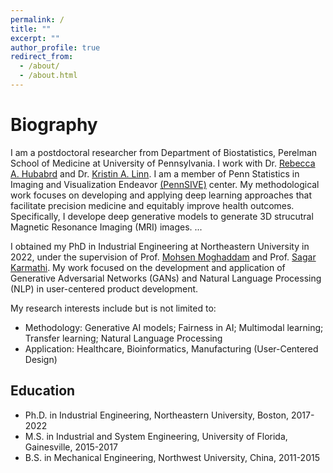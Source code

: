 ```yaml
---
permalink: /
title: ""
excerpt: ""
author_profile: true
redirect_from: 
  - /about/
  - /about.html
---
```


# Biography

I am a postdoctoral researcher from Department of Biostatistics, Perelman School of Medicine at University of Pennsylvania. I work with Dr. [Rebecca A. Hubabrd](https://www.dbei.med.upenn.edu/bio/rebecca-hubbard-phd) and Dr. [Kristin A. Linn](https://www.dbei.med.upenn.edu/bio/kristin-linn-phd). I am a member of Penn Statistics in Imaging and Visualization Endeavor [(PennSIVE)](https://www.dbeicoe.med.upenn.edu/pennsive) center. My methodological work focuses on developing and applying deep learning approaches that facilitate precision medicine and equitably improve health outcomes. Specifically, I develope deep generative models to generate 3D strucutral Magnetic Resonance Imaging (MRI) images. ...

I obtained my PhD in Industrial Engineering at Northeastern University in 2022, under the supervision of Prof. [Mohsen Moghaddam](https://www.sail-nu.com/mohsen-moghaddam) and Prof. [Sagar Karmathi](https://coe.northeastern.edu/people/kamarthi-sagar/). My work focused on the development and application of Generative Adversarial Networks (GANs) and Natural Language Processing (NLP) in user-centered product development. 

My research interests include but is not limited to:   
* Methodology: Generative AI models; Fairness in AI; Multimodal learning; Transfer learning; Natural Language Processing
* Application: Healthcare, Bioinformatics, Manufacturing (User-Centered Design)

## Education
  * Ph.D. in Industrial Engineering, Northeastern University, Boston, 2017-2022
  * M.S. in Industrial and System Engineering, University of Florida, Gainesville, 2015-2017
  * B.S. in Mechanical Engineering, Northwest University, China, 2011-2015

